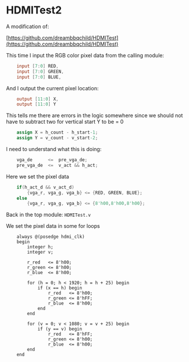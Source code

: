 # HDMITest2

A modification of:

[https://github.com/dreambbqchild/HDMITest](https://github.com/dreambbqchild/HDMITest)

This time I input the RGB color pixel data from the calling module:

```verilog
    input [7:0] RED,
    input [7:0] GREEN,
    input [7:0] BLUE,
```

And I output the current pixel location:

```verilog
    output [11:0] X,
    output [11:0] Y
```

This tells me there are errors in the logic somewhere since we should not have to subtract two for vertical start Y to be = 0

```verilog
    assign X = h_count - h_start-1;
    assign Y = v_count - v_start-2;
```

I need to understand what this is doing:

```verilog
    vga_de      <=  pre_vga_de;
    pre_vga_de  <=  v_act && h_act;
```

Here we set the pixel data

```verilog
    if(h_act_d && v_act_d)
        {vga_r, vga_g, vga_b} <= {RED, GREEN, BLUE};
    else
        {vga_r, vga_g, vga_b} <= {8'h00,8'h00,8'h00};
```

Back in the top module: `HDMITest.v`

We set the pixel data in some for loops

```
    always @(posedge hdmi_clk)
    begin
        integer h;
        integer v;

        r_red   <= 8'h00;
        r_green <= 8'h00;
        r_blue  <= 8'h00;

        for (h = 0; h < 1920; h = h + 25) begin
            if (x == h) begin
                r_red   <= 8'h00;
                r_green <= 8'hFF;
                r_blue  <= 8'h00;
            end 
        end

        for (v = 0; v < 1080; v = v + 25) begin
            if (y == v) begin
                r_red   <= 8'hFF;
                r_green <= 8'h00;
                r_blue  <= 8'h00;
        end 
    end
```